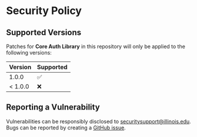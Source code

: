 # Security Policy

## Supported Versions

Patches for **Core Auth Library** in this repository will only be applied to the following versions:

| Version | Supported          |
| ------- | ------------------ |
| 1.0.0   | :white_check_mark: |
| < 1.0.0 | :x:                |

## Reporting a Vulnerability

Vulnerabilities can be responsibly disclosed to [securitysupport@illinois.edu](mailto:securitysupport@illinois.edu).
Bugs can be reported by creating a [GitHub issue](https://github.com/rokwire/core-auth-library-go/issues/new?assignees=&labels=bug&template=bug_report.md&title=%5BBUG%5D).
